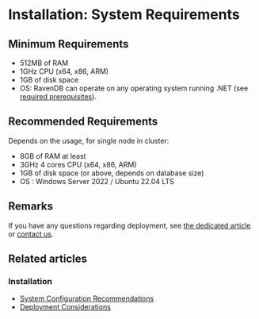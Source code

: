 # Installation: System Requirements

## Minimum Requirements

* 512MB of RAM
* 1GHz CPU (x64, x86, ARM)
* 1GB of disk space
* OS: RavenDB can operate on any operating system running .NET (see [required prerequisites](../../start/getting-started#prerequisites)).  

## Recommended Requirements

Depends on the usage, for single node in cluster:

* 8GB of RAM at least
* 3GHz 4 cores CPU (x64, x86, ARM)
* 1GB of disk space (or above, depends on database size)
* OS : Windows Server 2022 / Ubuntu 22.04 LTS

##  Remarks

If you have any questions regarding deployment, see [the dedicated article](../../start/installation/deployment-considerations) or [contact us](https://ravendb.net/contact).

## Related articles

### Installation

- [System Configuration Recommendations](../../start/installation/system-configuration-recommendations)
- [Deployment Considerations](../../start/installation/deployment-considerations)

